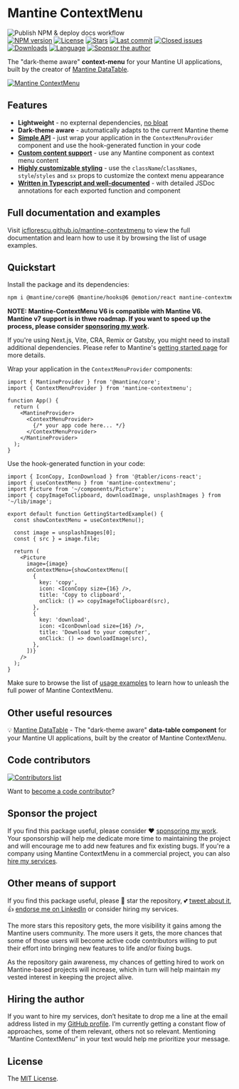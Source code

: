 # Mantine ContextMenu

![Publish NPM & deploy docs workflow](https://github.com/icflorescu/mantine-contextmenu/actions/workflows/publish-and-deploy.yml/badge.svg)  
[![NPM version][npm-image]][npm-url]
[![License][license-image]][license-url]
[![Stars][stars-image]][stars-url]
[![Last commit][last-commit-image]][repo-url]
[![Closed issues][closed-issues-image]][closed-issues-url]
[![Downloads][downloads-image]][npm-url]
[![Language][language-image]][repo-url]
[![Sponsor the author][sponsor-image]][sponsor-url]

The "dark-theme aware" **context-menu** for your Mantine UI applications, built by the creator of [Mantine DataTable](https://icflorescu.github.io/mantine-datatable/).

[![Mantine ContextMenu](https://user-images.githubusercontent.com/581999/231230506-3278ea99-dfb3-4edc-ad67-d47f1626a298.png)](https://icflorescu.github.io/mantine-contextmenu/)

## Features

- **Lightweight** - no expternal dependencies, [no bloat](https://bundlephobia.com/package/mantine-contextmenu)
- **Dark-theme aware** - automatically adapts to the current Mantine theme
- **[Simple API](https://icflorescu.github.io/mantine-contextmenu/getting-started)** - just wrap your application in the `ContextMenuProvider` component and use the hook-generated function in your code
- **[Custom content support](https://icflorescu.github.io/mantine-contextmenu/examples/custom-content)** - use any Mantine component as context menu content
- **[Highly customizable styling](https://icflorescu.github.io/mantine-contextmenu/examples/styling)** - use the `className`/`classNames`, `style`/`styles` and `sx` props to customize the context menu appearance
- **[Written in Typescript and well-documented](https://icflorescu.github.io/mantine-contextmenu/type-definitions)** - with detailed JSDoc annotations for each exported function and component

## Full documentation and examples

Visit [icflorescu.github.io/mantine-contextmenu](https://icflorescu.github.io/mantine-contextmenu/) to view the full documentation and learn how to use it by browsing the list of usage examples.

## Quickstart

Install the package and its dependencies:

```sh
npm i @mantine/core@6 @mantine/hooks@6 @emotion/react mantine-contextmenu
```

**NOTE: Mantine-ContextMenu V6 is compatible with Mantine V6.**  
**Mantine v7 support is in thwe roadmap. If you want to speed up the process, please consider [sponsoring my work](https://github.com/sponsors/icflorescu).**

If you're using Next.js, Vite, CRA, Remix or Gatsby, you might need to install additional dependencies. Please refer to Mantine's [getting started page](https://mantine.dev/pages/getting-started/) for more details.

Wrap your application in the `ContextMenuProvider` components:

```tsx
import { MantineProvider } from '@mantine/core';
import { ContextMenuProvider } from 'mantine-contextmenu';

function App() {
  return (
    <MantineProvider>
      <ContextMenuProvider>
        {/* your app code here... */}
      </ContextMenuProvider>
    </MantineProvider>
  );
}
```

Use the hook-generated function in your code:

```tsx
import { IconCopy, IconDownload } from '@tabler/icons-react';
import { useContextMenu } from 'mantine-contextmenu';
import Picture from '~/components/Picture';
import { copyImageToClipboard, downloadImage, unsplashImages } from '~/lib/image';

export default function GettingStartedExample() {
  const showContextMenu = useContextMenu();

  const image = unsplashImages[0];
  const { src } = image.file;

  return (
    <Picture
      image={image}
      onContextMenu={showContextMenu([
        {
          key: 'copy',
          icon: <IconCopy size={16} />,
          title: 'Copy to clipboard',
          onClick: () => copyImageToClipboard(src),
        },
        {
          key: 'download',
          icon: <IconDownload size={16} />,
          title: 'Download to your computer',
          onClick: () => downloadImage(src),
        },
      ])}
    />
  );
}
```

Make sure to browse the list of [usage examples](https://icflorescu.github.io/mantine-contextmenu/examples/basic-usage) to learn how to unleash the full power of Mantine ContextMenu.

## Other useful resources

💡 [Mantine DataTable](https://icflorescu.github.io/mantine-datatable/) - The "dark-theme aware" **data-table component** for your Mantine UI applications, built by the creator of Mantine ContextMenu.

## Code contributors

[![Contributors list](https://contrib.rocks/image?repo=icflorescu/mantine-contextmenu)](https://github.com/icflorescu/mantine-contextmenu/graphs/contributors)

Want to [become a code contributor](https://icflorescu.github.io/mantine-contextmenu/contribute-and-support)?

## Sponsor the project

If you find this package useful, please consider ❤️ [sponsoring my work](https://github.com/sponsors/icflorescu). Your sponsorship will help me dedicate more time to maintaining the project and will encourage me to add new features and fix existing bugs. If you're a company using Mantine ContextMenu in a commercial project, you can also [hire my services](https://github.com/icflorescu).

## Other means of support

If you find this package useful, please 🙏 star the repository, 💕 [tweet about it](https://twitter.com/share?text=Check%20out%20the%20missing%20context-menu%20for%20Mantine%20UI%20applications!&url=https%3A%2F%2Fgithub.com%2Ficflorescu%2Fmantine-contextmenu&hashtags=react%2Cmantine%2Cui%2Ccontextmenu%2Cfrontend%2Copensource&via=icflorescu), 👍 [endorse me on LinkedIn](https://www.linkedin.com/in/icflorescu) or consider hiring my services.

The more stars this repository gets, the more visibility it gains among the Mantine users community. The more
users it gets, the more chances that some of those users will become active code contributors willing to put
their effort into bringing new features to life and/or fixing bugs.

As the repository gain awareness, my chances of getting hired to work on Mantine-based projects will increase,
which in turn will help maintain my vested interest in keeping the project alive.

## Hiring the author

If you want to hire my services, don’t hesitate to drop me a line at the email address listed in my [GitHub profile](https://github.com/icflorescu).
I’m currently getting a constant flow of approaches, some of them relevant, others not so relevant.
Mentioning “Mantine ContextMenu” in your text would help me prioritize your message.

## License

The [MIT License](https://github.com/icflorescu/mantine-contextmenu/blob/master/LICENSE).

[npm-url]: https://npmjs.org/package/mantine-contextmenu
[repo-url]: https://github.com/icflorescu/mantine-contextmenu
[stars-url]: https://github.com/icflorescu/mantine-contextmenu/stargazers
[closed-issues-url]: https://github.com/icflorescu/mantine-contextmenu/issues?q=is%3Aissue+is%3Aclosed
[license-url]: LICENSE
[npm-image]: https://img.shields.io/npm/v/mantine-contextmenu.svg?style=flat-square
[license-image]: http://img.shields.io/npm/l/mantine-contextmenu.svg?style=flat-square
[downloads-image]: http://img.shields.io/npm/dm/mantine-contextmenu.svg?style=flat-square
[stars-image]: https://img.shields.io/github/stars/icflorescu/mantine-contextmenu?style=flat-square
[last-commit-image]: https://img.shields.io/github/last-commit/icflorescu/mantine-contextmenu?style=flat-square
[closed-issues-image]: https://img.shields.io/github/issues-closed-raw/icflorescu/mantine-contextmenu?style=flat-square
[language-image]: https://img.shields.io/github/languages/top/icflorescu/mantine-contextmenu?style=flat-square
[sponsor-image]: https://img.shields.io/badge/sponsor-violet?style=flat-square
[sponsor-url]: https://github.com/sponsors/icflorescu
